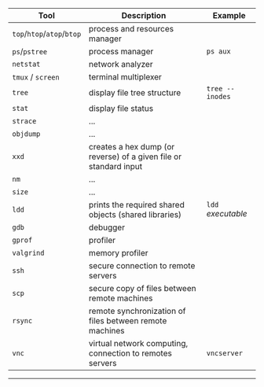 | Tool   | Description       |  Example |
|--------|-------------------|----------|
| `top`/`htop`/`atop`/`btop` | process and resources manager   |
| `ps`/`pstree` | process manager | `ps aux` |
| `netstat` | network analyzer  |
| `tmux` / `screen` | terminal multiplexer |
| `tree` | display file tree structure | `tree --inodes` |
| `stat` | display file status | 
| `strace` | ... |
| `objdump` | ... |
| `xxd` | creates a hex dump (or reverse) of a given file or standard input |
| `nm` | ... |
| `size` | ... |
| `ldd` | prints the required shared objects (shared libraries)  | `ldd `_executable_  |
| `gdb`  | debugger |
| `gprof` | profiler |
| `valgrind` | memory profiler |
| `ssh` | secure connection to remote servers | 
| `scp` | secure copy of files between remote machines |
| `rsync` | remote synchronization of files between remote machines |
| `vnc` | virtual network computing, connection to remotes servers  | `vncserver` |
-----------------------------------------
